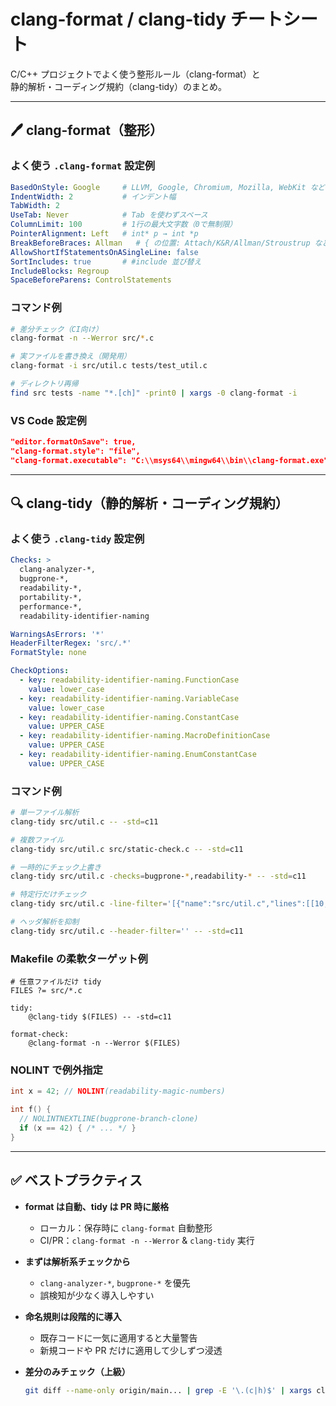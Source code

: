# clang-format / clang-tidy チートシート

C/C++ プロジェクトでよく使う整形ルール（clang-format）と  
静的解析・コーディング規約（clang-tidy）のまとめ。

---

## 🖊 clang-format（整形）

### よく使う `.clang-format` 設定例
```yaml
BasedOnStyle: Google     # LLVM, Google, Chromium, Mozilla, WebKit など
IndentWidth: 2           # インデント幅
TabWidth: 2
UseTab: Never            # Tab を使わずスペース
ColumnLimit: 100         # 1行の最大文字数（0で無制限）
PointerAlignment: Left   # int* p → int *p
BreakBeforeBraces: Allman   # { の位置: Attach/K&R/Allman/Stroustrup など
AllowShortIfStatementsOnASingleLine: false
SortIncludes: true       # #include 並び替え
IncludeBlocks: Regroup
SpaceBeforeParens: ControlStatements
````

### コマンド例

```bash
# 差分チェック（CI向け）
clang-format -n --Werror src/*.c

# 実ファイルを書き換え（開発用）
clang-format -i src/util.c tests/test_util.c

# ディレクトリ再帰
find src tests -name "*.[ch]" -print0 | xargs -0 clang-format -i
```

### VS Code 設定例

```json
"editor.formatOnSave": true,
"clang-format.style": "file",
"clang-format.executable": "C:\\msys64\\mingw64\\bin\\clang-format.exe"
```

---

## 🔍 clang-tidy（静的解析・コーディング規約）

### よく使う `.clang-tidy` 設定例

```yaml
Checks: >
  clang-analyzer-*,
  bugprone-*,
  readability-*,
  portability-*,
  performance-*,
  readability-identifier-naming

WarningsAsErrors: '*'
HeaderFilterRegex: 'src/.*'
FormatStyle: none

CheckOptions:
  - key: readability-identifier-naming.FunctionCase
    value: lower_case
  - key: readability-identifier-naming.VariableCase
    value: lower_case
  - key: readability-identifier-naming.ConstantCase
    value: UPPER_CASE
  - key: readability-identifier-naming.MacroDefinitionCase
    value: UPPER_CASE
  - key: readability-identifier-naming.EnumConstantCase
    value: UPPER_CASE
```

### コマンド例

```bash
# 単一ファイル解析
clang-tidy src/util.c -- -std=c11

# 複数ファイル
clang-tidy src/util.c src/static-check.c -- -std=c11

# 一時的にチェック上書き
clang-tidy src/util.c -checks=bugprone-*,readability-* -- -std=c11

# 特定行だけチェック
clang-tidy src/util.c -line-filter='[{"name":"src/util.c","lines":[[10,80]]}]' -- -std=c11

# ヘッダ解析を抑制
clang-tidy src/util.c --header-filter='' -- -std=c11
```

### Makefile の柔軟ターゲット例

```make
# 任意ファイルだけ tidy
FILES ?= src/*.c

tidy:
	@clang-tidy $(FILES) -- -std=c11

format-check:
	@clang-format -n --Werror $(FILES)
```

### NOLINT で例外指定

```c
int x = 42; // NOLINT(readability-magic-numbers)

int f() {
  // NOLINTNEXTLINE(bugprone-branch-clone)
  if (x == 42) { /* ... */ }
}
```

---

## ✅ ベストプラクティス

* **format は自動、tidy は PR 時に厳格**

  * ローカル：保存時に `clang-format` 自動整形
  * CI/PR：`clang-format -n --Werror` & `clang-tidy` 実行

* **まずは解析系チェックから**

  * `clang-analyzer-*`, `bugprone-*` を優先
  * 誤検知が少なく導入しやすい

* **命名規則は段階的に導入**

  * 既存コードに一気に適用すると大量警告
  * 新規コードや PR だけに適用して少しずつ浸透

* **差分のみチェック（上級）**

  ```bash
  git diff --name-only origin/main... | grep -E '\.(c|h)$' | xargs clang-format -n --Werror
  ```

